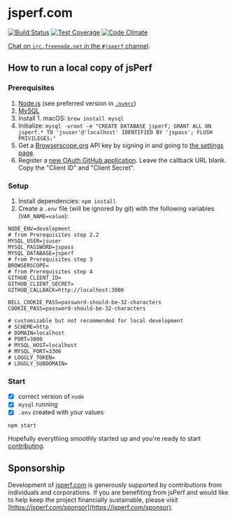 # jsperf.com

[![Build Status](https://travis-ci.org/jsperf/jsperf.com.svg?branch=master)](https://travis-ci.org/jsperf/jsperf.com) [![Test Coverage](https://codeclimate.com/github/jsperf/jsperf.com/badges/coverage.svg)](https://codeclimate.com/github/jsperf/jsperf.com) [![Code Climate](https://codeclimate.com/github/jsperf/jsperf.com/badges/gpa.svg)](https://codeclimate.com/github/jsperf/jsperf.com)

[Chat on `irc.freenode.net` in the `#jsperf` channel](https://webchat.freenode.net/?channels=jsperf).

## How to run a local copy of jsPerf

### Prerequisites

1. [Node.js](https://nodejs.org/en/) (see preferred version in [`.nvmrc`](https://github.com/jsperf/jsperf.com/blob/master/.nvmrc))
2. [MySQL](https://dev.mysql.com/downloads/mysql/)
  1. Install
    1. macOS: `brew install mysql`
  2. Initialize: `mysql -uroot -e "CREATE DATABASE jsperf; GRANT ALL ON jsperf.* TO 'jsuser'@'localhost' IDENTIFIED BY 'jspass'; FLUSH PRIVILEGES;"`
3. Get a [Browserscope.org](http://www.browserscope.org/) API key by signing in and going to [the settings page](http://www.browserscope.org/user/settings).
4. Register a [new OAuth GitHub application](https://github.com/settings/applications/new). Leave the callback URL blank. Copy the "Client ID" and "Client Secret".

### Setup

1. Install dependencies: `npm install`
2. Create a `.env` file (will be ignored by git) with the following variables (`VAR_NAME=value`):

```
NODE_ENV=development
# from Prerequisites step 2.2
MYSQL_USER=jsuser
MYSQL_PASSWORD=jspass
MYSQL_DATABASE=jsperf
# from Prerequisites step 3
BROWSERSCOPE=
# from Prerequisites step 4
GITHUB_CLIENT_ID=
GITHUB_CLIENT_SECRET=
GITHUB_CALLBACK=http://localhost:3000

BELL_COOKIE_PASS=password-should-be-32-characters
COOKIE_PASS=password-should-be-32-characters

# customizable but not recommended for local development
# SCHEME=http
# DOMAIN=localhost
# PORT=3000
# MYSQL_HOST=localhost
# MYSQL_PORT=3306
# LOGGLY_TOKEN=
# LOGGLY_SUBDOMAIN=
```

### Start

- [x] correct version of `node`
- [x] `mysql` running
- [x] `.env` created with your values

```
npm start
```

Hopefully everything smoothly started up and you're ready to start [contributing](CONTRIBUTING.md).

## Sponsorship

Development of [jsperf.com](https://jsperf.com) is generously supported by contributions from individuals and corporations. If you are benefiting from jsPerf and would like to help keep the project financially sustainable, please visit [https://jsperf.com/sponsor](https://jsperf.com/sponsor).
